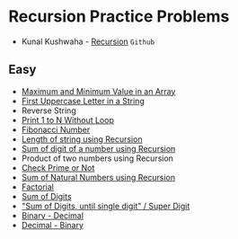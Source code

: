 # Recursion Practice Problems
- Kunal Kushwaha - [Recursion](https://github.com/kunal-kushwaha/DSA-Bootcamp-Java/blob/main/assignments/10-recursion.md) `Github`

## Easy

- [Maximum and Minimum Value in an Array](https://github.com/Panda-Abhisek/Java-Bootcamp/blob/main/Recursion/maxMin.java)
- [First Uppercase Letter in a String](https://github.com/Panda-Abhisek/Java-Bootcamp/blob/main/Recursion/First.java)
- Reverse String
- [Print 1 to N Without Loop](https://github.com/Panda-Abhisek/Java-Bootcamp/blob/main/Recursion/NumberPrint.java)
- [Fibonacci Number](https://github.com/Panda-Abhisek/Java-Bootcamp/blob/main/Recursion/Fibonacci.java)
- [Length of string using Recursion](https://github.com/Panda-Abhisek/Java-Bootcamp/blob/main/Recursion/StrLength.java)
- [Sum of digit of a number using Recursion](https://github.com/Panda-Abhisek/Java-Bootcamp/blob/main/Recursion/DigitSum.java)
- Product of two numbers using Recursion
- [Check Prime or Not](https://github.com/Panda-Abhisek/Java-Bootcamp/blob/main/Recursion/CheckPrime.java)
- [Sum of Natural Numbers using Recursion](https://github.com/Panda-Abhisek/Java-Bootcamp/blob/main/Recursion/NaturalSum.java)
- [Factorial](https://github.com/Panda-Abhisek/Java-Bootcamp/blob/main/Recursion/Factorial.java)
- [Sum of Digits](https://github.com/Panda-Abhisek/Java-Bootcamp/blob/main/Recursion/DigitSum.java)
- ["Sum of Digits, until single digit" / Super Digit](https://github.com/Panda-Abhisek/Java-Bootcamp/blob/main/Recursion/SuperDigit.java)
- [Binary - Decimal](https://github.com/Panda-Abhisek/Java-Bootcamp/blob/main/Recursion/BinToDec.java)
- [Decimal - Binary](https://github.com/Panda-Abhisek/Java-Bootcamp/blob/main/Recursion/DecToBin.java)
